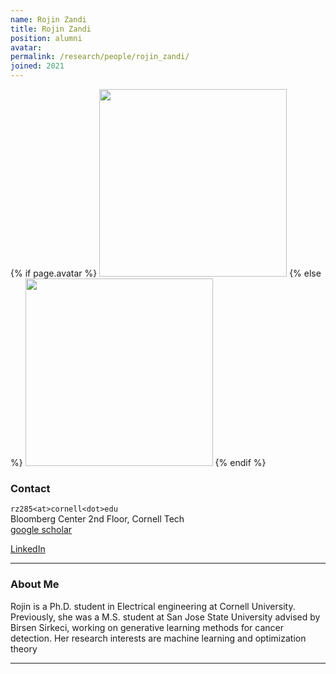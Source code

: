 ```yaml
---
name: Rojin Zandi
title: Rojin Zandi
position: alumni
avatar:
permalink: /research/people/rojin_zandi/
joined: 2021
---
```


{% if page.avatar %}
<img width="300" src="{{site.baseurl}}/images/people/{{page.avatar}}" data-action="zoom">
{% else %}
<img width="300" src="https://evansheline.com/wp-content/uploads/2011/02/facebook-Storm-Trooper.jpg"  data-action="zoom">
{% endif %}

### Contact

<i class="fa fa-envelope-o"></i> `rz285<at>cornell<dot>edu`<br>
<i class="fa fa-building"></i> Bloomberg Center 2nd Floor, Cornell Tech <br>
<i class="fa fa-google"></i> [google scholar](https://scholar.google.com/citations?user=BYS_v0kAAAAJ&hl=en) <br>

<!-- <i class="fa fa-bar-chart"></i> [Personal Website]()  <br> -->

<i class="fa fa-linkedin"></i> [LinkedIn](https://www.linkedin.com/in/rojin-zandi-2018rz/) <br>

<hr>

### About Me

Rojin is a Ph.D. student in Electrical engineering at Cornell University. Previously, she was a M.S. student at San Jose State University advised by Birsen Sirkeci, working on generative learning methods for cancer detection. Her research interests are machine learning and optimization theory

<hr>
